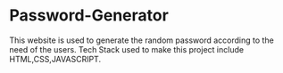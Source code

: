 # Password-Generator
This website is used to generate the random password according to the need of the users.
Tech Stack used to make this project include HTML,CSS,JAVASCRIPT.
